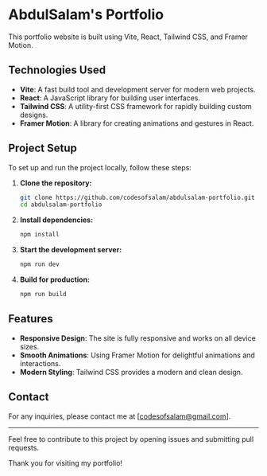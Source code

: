 # AbdulSalam's Portfolio

This portfolio website is built using Vite, React, Tailwind CSS, and Framer Motion.

## Technologies Used

- **Vite**: A fast build tool and development server for modern web projects.
- **React**: A JavaScript library for building user interfaces.
- **Tailwind CSS**: A utility-first CSS framework for rapidly building custom designs.
- **Framer Motion**: A library for creating animations and gestures in React.

## Project Setup

To set up and run the project locally, follow these steps:

1. **Clone the repository:**
   ```bash
   git clone https://github.com/codesofsalam/abdulsalam-portfolio.git
   cd abdulsalam-portfolio
   ```


2. **Install dependencies:**
   ```bash
   npm install
   ```

3. **Start the development server:**
   ```bash
   npm run dev
   ```

4. **Build for production:**
   ```bash
   npm run build
   ```

## Features

- **Responsive Design**: The site is fully responsive and works on all device sizes.
- **Smooth Animations**: Using Framer Motion for delightful animations and interactions.
- **Modern Styling**: Tailwind CSS provides a modern and clean design.



## Contact

For any inquiries, please contact me at [codesofsalam@gmail.com].

---

Feel free to contribute to this project by opening issues and submitting pull requests.

Thank you for visiting my portfolio!
